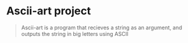 # Ascii-art project
> Ascii-art is a program that recieves a string as an argument, 
> and outputs the string in big letters using ASCII
